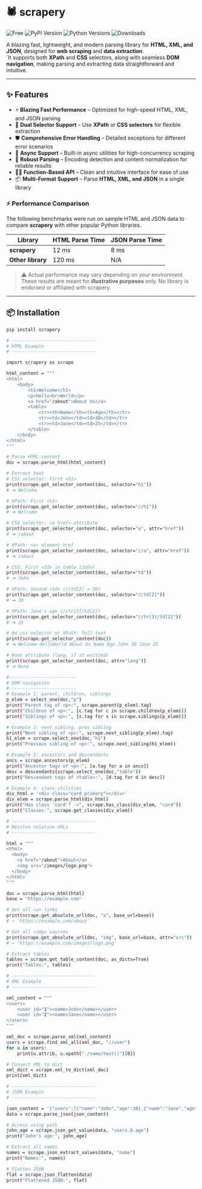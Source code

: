# 🕷️ scrapery

![Free](https://img.shields.io/badge/License-Free-brightgreen)
![PyPI Version](https://img.shields.io/pypi/v/scrapery)
![Python Versions](https://img.shields.io/pypi/pyversions/scrapery)
![Downloads](https://img.shields.io/pypi/dm/scrapery)

A blazing fast, lightweight, and modern parsing library for **HTML, XML, and JSON**, designed for **web scraping** and **data extraction**.  
`It supports both **XPath** and **CSS** selectors, along with seamless **DOM navigation**, making parsing and extracting data straightforward and intuitive.

---

## ✨ Features

- ⚡ **Blazing Fast Performance** – Optimized for high-speed HTML, XML, and JSON parsing  
- 🎯 **Dual Selector Support** – Use **XPath** or **CSS selectors** for flexible extraction  
- 🛡 **Comprehensive Error Handling** – Detailed exceptions for different error scenarios  
- 🔄 **Async Support** – Built-in async utilities for high-concurrency scraping  
- 🧩 **Robust Parsing** – Encoding detection and content normalization for reliable results  
- 🧑‍💻 **Function-Based API** – Clean and intuitive interface for ease of use  
- 📦 **Multi-Format Support** – Parse **HTML, XML, and JSON** in a single library  


### ⚡ Performance Comparison

The following benchmarks were run on sample HTML and JSON data to compare **scrapery** with other popular Python libraries.


| Library                 | HTML Parse Time | JSON Parse Time |
|-------------------------|----------------|----------------|
| **scrapery**            | 12 ms          | 8 ms           |
| **Other library**       | 120 ms         | N/A            |

> ⚠️ Actual performance may vary depending on your environment. These results are meant for **illustrative purposes** only. No library is endorsed or affiliated with scrapery.


---

## 📦 Installation

```bash
pip install scrapery

# -------------------------------
# HTML Example
# -------------------------------

import scrapery as scrape

html_content = """
<html>
    <body>
        <h1>Welcome</h1>
        <p>Hello<br>World</p>
        <a href="/about">About Us</a>
        <table>
            <tr><th>Name</th><th>Age</th></tr>
            <tr><td>John</td><td>30</td></tr>
            <tr><td>Jane</td><td>25</td></tr>
        </table>
    </body>
</html>
"""

# Parse HTML content
doc = scrape.parse_html(html_content)

# Extract text
# CSS selector: First <h1>
print(scrape.get_selector_content(doc, selector="h1"))  
# ➜ Welcome

# XPath: First <h1>
print(scrape.get_selector_content(doc, selector="//h1"))  
# ➜ Welcome

# CSS selector: <a href> attribute
print(scrape.get_selector_content(doc, selector="a", attr="href"))  
# ➜ /about

# XPath: <a> element href
print(scrape.get_selector_content(doc, selector="//a", attr="href"))  
# ➜ /about

# CSS: First <td> in table (John)
print(scrape.get_selector_content(doc, selector="td"))  
# ➜ John

# XPath: Second <td> (//td[2] = 30)
print(scrape.get_selector_content(doc, selector="//td[2]"))  
# ➜ 30

# XPath: Jane's age (//tr[3]/td[2])
print(scrape.get_selector_content(doc, selector="//tr[3]/td[2]"))  
# ➜ 25

# No css selector or XPath: full text
print(scrape.get_selector_content(doc))  
# ➜ Welcome HelloWorld About Us Name Age John 30 Jane 25

# Root attribute (lang, if it existed)
print(scrape.get_selector_content(doc, attr="lang"))  
# ➜ None

#-------------------------
# DOM navigation
#-------------------------
# Example 1: parent, children, siblings
p_elem = select_one(doc,"p")
print("Parent tag of <p>:", scrape.parent(p_elem).tag)
print("Children of <p>:", [c.tag for c in scrape.children(p_elem)])
print("Siblings of <p>:", [s.tag for s in scrape.siblings(p_elem)])

# Example 2: next_sibling, prev_sibling
print("Next sibling of <p>:", scrape.next_sibling(p_elem).tag)
h1_elem = scrape.select_one(doc,"h1")
print("Previous sibling of <p>:", scrape.next_sibling(h1_elem))

# Example 3: ancestors and descendants
ancs = scrape.ancestors(p_elem)
print("Ancestor tags of <p>:", [a.tag for a in ancs])
desc = descendants(scrape.select_one(doc,"table"))
print("Descendant tags of <table>:", [d.tag for d in desc])

# Example 4: class utilities
div_html = '<div class="card primary"></div>'
div_elem = scrape.parse_html(div_html)
print("Has class 'card'? ->", scrape.has_class(div_elem, "card"))
print("Classes:", scrape.get_classes(div_elem))

# -------------------------------
# Resolve relative URLs
# -------------------------------

html = """
<html>
  <body>
    <a href="/about">About</a>
    <img src="/images/logo.png">
  </body>
</html>
"""

doc = scrape.parse_html(html)
base = "https://example.com"

# Get all <a> links
print(scrape.get_absolute_url(doc, "a", base_url=base))
# → 'https://example.com/about'

# Get all <img> sources
print(scrape.get_absolute_url(doc, "img", base_url=base, attr="src"))
# → 'https://example.com/images/logo.png'

# Extract tables
tables = scrape.get_table_content(doc, as_dicts=True)
print("Tables:", tables)

# -------------------------------
# XML Example
# -------------------------------

xml_content = """
<users>
    <user id="1"><name>John</name></user>
    <user id="2"><name>Jane</name></user>
</users>
"""

xml_doc = scrape.parse_xml(xml_content)
users = scrape.find_xml_all(xml_doc, "//user")
for u in users:
    print(u.attrib, u.xpath("./name/text()")[0])

# Convert XML to dict
xml_dict = scrape.xml_to_dict(xml_doc)
print(xml_dict)

# -------------------------------
# JSON Example
# -------------------------------

json_content = '{"users":[{"name":"John","age":30},{"name":"Jane","age":25}]}'
data = scrape.parse_json(json_content)

# Access using path
john_age = scrape.json_get_value(data, "users.0.age")
print("John's age:", john_age)

# Extract all names
names = scrape.json_extract_values(data, "name")
print("Names:", names)

# Flatten JSON
flat = scrape.json_flatten(data)
print("Flattened JSON:", flat)



